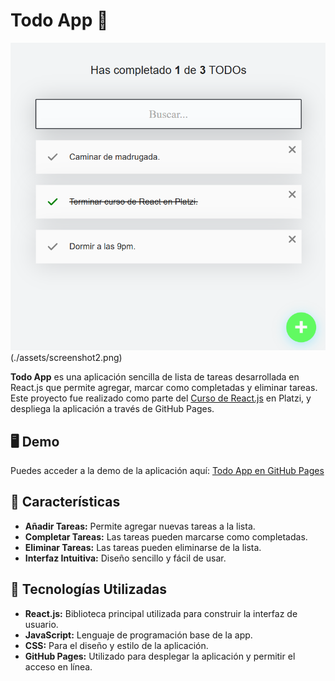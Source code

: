 # Todo App 📝

![Todo App Screenshot](./assets/screenshot1.png)(./assets/screenshot2.png)

**Todo App** es una aplicación sencilla de lista de tareas desarrollada en React.js que permite agregar, marcar como completadas y eliminar tareas. Este proyecto fue realizado como parte del [Curso de React.js](https://platzi.com/cursos/react/) en Platzi, y despliega la aplicación a través de GitHub Pages.

## 🖥️ Demo

Puedes acceder a la demo de la aplicación aquí: [Todo App en GitHub Pages](https://fabianvegadev.github.io/todo-app-platzi/)

## 📌 Características

- **Añadir Tareas:** Permite agregar nuevas tareas a la lista.
- **Completar Tareas:** Las tareas pueden marcarse como completadas.
- **Eliminar Tareas:** Las tareas pueden eliminarse de la lista.
- **Interfaz Intuitiva:** Diseño sencillo y fácil de usar.

## 🚀 Tecnologías Utilizadas

- **React.js:** Biblioteca principal utilizada para construir la interfaz de usuario.
- **JavaScript:** Lenguaje de programación base de la app.
- **CSS:** Para el diseño y estilo de la aplicación.
- **GitHub Pages:** Utilizado para desplegar la aplicación y permitir el acceso en línea.
